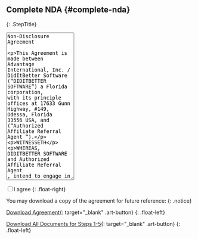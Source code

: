 ## Complete NDA   {#complete-nda}
{: .StepTitle}

<p>
<textarea rows="26" readonly="readonly">
Non-Disclosure Agreement
 
This Agreement is made between Advantage International, Inc. / DidItBetter Software (“DIDITBETTER SOFTWARE”) a Florida corporation, with its principle offices at 17633 Gunn Highway, #149, Odessa, Florida 33556 USA, and (“Authorized Affiliate Referral Agent ”).
                                                                                                                                
WITNESSETH

WHEREAS, DIDITBETTER SOFTWARE and Authorized Affiliate Referral Agent , intend to engage in general business discussions, and

WHEREAS, in the course of, or as a result of these discussions DIDITBETTER SOFTWARE may find it necessary to reveal to representatives of Authorized Affiliate Referral Agent , various technical, marketing, financial, or other information which DIDITBETTER SOFTWARE considers confidential and proprietary (collectively “ Confidential Information”); and

WHEREAS, DIDITBETTER SOFTWARE and Authorized Affiliate Referral have entered into this Agreement in order to assure the confidentiality of such Confidential Information in accordance with the terms of this Agreement.

NOW, THEREFORE, for and in consideration of the foregoing premises and mutual covenants and agreements contained herein, the parties hereto agree as follows:

1.      As used in this Agreement, the term “Confidential Information” shall mean all information disclosed to Authorized Affiliate Referral Agent , or known by it as a consequence of any such disclosure about trade secrets of DIDITBETTER SOFTWARE or confidential or proprietary information relating to DIDITBETTER SOFTWARE products, processes and services, including, but not limited to, information relating to financials, research, development, inventions, manufacture, purchasing, engineering, marketing, merchandising and selling, whether such information is in writing or orally disclosed.

2.      Except as may otherwise be hereafter agreed to in a written agreement or agreements between DIDITBETTER SOFTWARE and Authorized Affiliate Referral Agent , Authorized Affiliate Referral agrees that it shall hold in confidence, and shall not directly or indirectly reproduce, disclose, sell, assign, transfer, license, lease, use or convey in any other manner, in whole or in part such Confidential Information for any purpose other than that for which it was disclosed and shall not exploit such Confidential Information for its own benefit or the benefit of another without the prior written consent of DIDITBETTER SOFTWARE; nor shall such Confidential Information be used in any way detrimental to DIDITBETTER SOFTWARE.  In the event DIDITBETTER SOFTWARE discloses Confidential Information to Authorized Affiliate Referral in the form of computer software, Authorized Affiliate Referral further agrees not to reverse engineer, disassemble or decompile the Confidential Information.

3.      Authorized Affiliate Referral shall disclose Confidential Information received by it under this Agreement only to persons within its organization who have a need to know such Confidential Information in the course of the performance of their duties including the following, directors, officers, or employees of Authorized Affiliate Referral who require such material for the purposes of this Agreement, provided that each, prior to disclosure, are bound by a signed written agreement to protect the confidentiality of such Confidential Information.

4.      The confidentiality and non-disclosure obligations of Authorized Affiliate Referral under this agreement will not apply with respect to any information which: 
a.      is or becomes public knowledge through no wrongful act of Authorized Affiliate Referral Agent ;
b.      is already known to Authorized Affiliate Referral Agent ;
c.      is rightfully obtained by Authorized Affiliate Referral from any third party without similar restriction and without breach of any obligation owed to DIDITBETTER SOFTWARE International;
d.      is independently developed by Authorized Affiliate Referral without reference to information provided by DIDITBETTER SOFTWARE;
e.      is disclosed pursuant to a lawful requirement or request of a government agency provided Authorized Affiliate Referral shall give DIDITBETTER SOFTWARE reasonable notice prior to such disclosure and shall comply with any applicable protective order; or
f.      is approved for release by written authorization of DIDITBETTER SOFTWARE.

5.      The foregoing understanding shall also apply to any subsequent meetings or communications between the parties relating to disclosures by DIDITBETTER SOFTWARE of any Confidential Information unless modified in writing as to any such subsequent meetings or communications.

6.      Authorized Affiliate Referral Agent shall, upon request of DIDITBETTER SOFTWARE, return to DIDITBETTER SOFTWARE all drawings, documents, exhibits, sketches, models, designs, data, memoranda, tapes, records, products, samples and any other tangible manifestations of Confidential Information received by Authorized Affiliate Referral pursuant to this agreement together with all copies or any other form of reproduction or description thereof, including summaries, records, descriptions, modifications, copies or other duplications.

7.      Authorized Affiliate Referral acknowledges that no remedy of law will be adequate to compensate DIDITBETTER SOFTWARE for violation of this Agreement and Authorized Affiliate Referral agrees that in addition to any legal or other rights that may be available to DIDITBETTER SOFTWARE in the event of a breach hereunder, DIDITBETTER SOFTWARE may seek equitable relief to enforce this Agreement in any court of competent jurisdiction against Authorized Affiliate Referral.

8.      Authorized Affiliate Referral hereby acknowledges that all such Confidential Information is owned solely by DIDITBETTER SOFTWARE, shall remain the exclusive property of DIDITBETTER SOFTWARE and constitutes valuable trade secrets of DIDITBETTER SOFTWARE and that the unauthorized disclosure of such information by Authorized Affiliate Referral will cause irreparable harm to DIDITBETTER SOFTWARE.


9.      GENERAL:

a.      This Agreement supersedes all prior agreements, written or oral, between DIDITBETTER SOFTWARE International and Authorized Affiliate Referral relating to the subject matter of this Agreement.  This Agreement may not be modified, changed or discharged, in whole or in part, except by an agreement in writing signed by DIDITBETTER SOFTWARE and Authorized Affiliate Referral Agent.
b.      This Agreement shall be binding upon Authorized Affiliate Referral Agent , its agents, servants, employees, successors and assignees, and shall inure to the benefit of the parties hereto and their respective successors and assigns; provided, however, this Agreement may not be assigned by either party without the prior written consent of the other parties.
c.      Any provision of this Agreement which shall be found to be in conflict with any state or federal statutes, laws, regulations and orders shall be ineffective only to the extent of such conflict, and such conflict shall not invalidate or annul any other provision of this Agreement not so in conflict.
d.      This Agreement and all rights and obligations hereunder shall be governed and construed in accordance with the laws of the State of Florida (excluding its conflict of law provisions) and, to the extent applicable, the laws of the United States.

IN WITNESS WHEREOF, DIDITBETTER SOFTWARE and Authorized Affiliate Referral have causes this Agreement to be executed by their duly authorized representatives and delivered as their act and deed, intending to be legally bound by its terms and provisions.
</textarea>
</p>

<input id="nda-agree" name="profile[nda_agree]" value="true" type="checkbox" required /><label for="nda-agree">I agree</label>
{: .float-right}

You may download a copy of the agreement for future reference:
{: .notice}

[Download Agreement](/nda.pdf){: target="_blank" .art-button}
{: .float-left}

[Download All Documents for Steps 1-5](/all.zip){: target="_blank" .art-button}
{: .float-left}

<div class="clearfix"></div>

